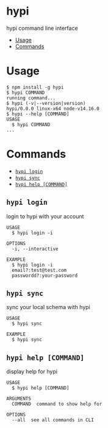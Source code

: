 hypi
====

hypi command line interface

<!-- toc -->
* [Usage](#usage)
* [Commands](#commands)
<!-- tocstop -->
# Usage
<!-- usage -->
```sh-session
$ npm install -g hypi
$ hypi COMMAND
running command...
$ hypi (-v|--version|version)
hypi/0.0.0 linux-x64 node-v14.16.0
$ hypi --help [COMMAND]
USAGE
  $ hypi COMMAND
...
```
<!-- usagestop -->
# Commands
<!-- commands -->
* [`hypi login`](#hypi-login)
* [`hypi sync`](#hypi-sync)
* [`hypi help [COMMAND]`](#hypi-help-command)

## `hypi login`

login to hypi with your account

```
USAGE
  $ hypi login -i

OPTIONS
  -i, --interactive

EXAMPLE
  $ hypi login -i
  email?:test@test.com
  passwordd?:your-password
```
## `hypi sync`

sync your local schema with hypi

```
USAGE
  $ hypi sync

EXAMPLE
  $ hypi sync
```

## `hypi help [COMMAND]`

display help for hypi

```
USAGE
  $ hypi help [COMMAND]

ARGUMENTS
  COMMAND  command to show help for

OPTIONS
  --all  see all commands in CLI
```

<!-- commandsstop -->
